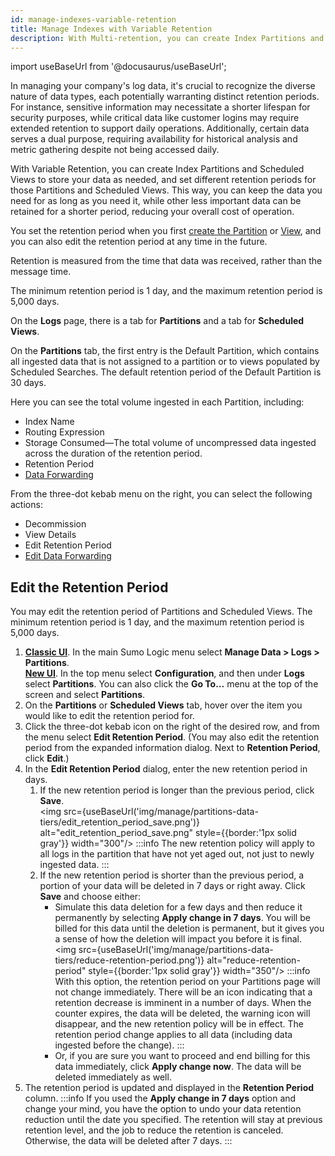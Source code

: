 ```yaml
---
id: manage-indexes-variable-retention
title: Manage Indexes with Variable Retention
description: With Multi-retention, you can create Index Partitions and Scheduled Views to store your data as needed, and set different retention periods for Partitions and Scheduled Views.
---
```


import useBaseUrl from '@docusaurus/useBaseUrl';

In managing your company's log data, it's crucial to recognize the diverse nature of data types, each potentially warranting distinct retention periods. For instance, sensitive information may necessitate a shorter lifespan for security purposes, while critical data like customer logins may require extended retention to support daily operations. Additionally, certain data serves a dual purpose, requiring availability for historical analysis and metric gathering despite not being accessed daily.

With Variable Retention, you can create Index Partitions and Scheduled Views to store your data as needed, and set different retention periods for those Partitions and Scheduled Views. This way, you can keep the data you need for as long as you need it, while other less important data can be retained for a shorter period, reducing your overall cost of operation.

You set the retention period when you first [create the Partition](/docs/manage/partitions/data-tiers/create-edit-partition/#create-a-partition) or [View](/docs/manage/views), and you can also edit the retention period at any time in the future. 

Retention is measured from the time that data was received, rather than the message time. 

The minimum retention period is 1 day, and the maximum retention period is 5,000 days.

On the **Logs** page, there is a tab for **Partitions** and a tab for **Scheduled Views**.

On the **Partitions** tab, the first entry is the Default Partition, which contains all ingested data that is not assigned to a partition or to views populated by Scheduled Searches. The default retention period of the Default Partition is 30 days.

Here you can see the total volume ingested in each Partition, including:

* Index Name
* Routing Expression
* Storage Consumed—The total volume of uncompressed data ingested across the duration of the retention period.
* Retention Period
* [Data Forwarding](/docs/manage/data-forwarding) 

From the three-dot kebab menu on the right, you can select the following
actions:

* Decommission
* View Details
* Edit Retention Period
* [Edit Data Forwarding](/docs/manage/data-forwarding)

## Edit the Retention Period

You may edit the retention period of Partitions and Scheduled Views. The minimum retention period is 1 day, and the maximum retention period is 5,000 days.

1. [**Classic UI**](/docs/get-started/sumo-logic-ui-classic). In the main Sumo Logic menu select **Manage Data > Logs > Partitions**. <br/>[**New UI**](/docs/get-started/sumo-logic-ui). In the top menu select **Configuration**, and then under **Logs** select **Partitions**. You can also click the **Go To...** menu at the top of the screen and select **Partitions**. 
1. On the **Partitions** or **Scheduled Views** tab, hover over the item you would like to edit the retention period for.
1. Click the three-dot kebab icon on the right of the desired row, and from the menu select **Edit Retention Period**. (You may also edit the retention period from the expanded information dialog. Next to **Retention Period**, click **Edit**.)
1. In the **Edit Retention Period** dialog, enter the new retention period in days.
   1. If the new retention period is longer than the previous period, click **Save**.<br/> <img src={useBaseUrl('img/manage/partitions-data-tiers/edit_retention_period_save.png')} alt="edit_retention_period_save.png" style={{border:'1px solid gray'}} width="300"/>
   :::info
   The new retention policy will apply to all logs in the partition that have not yet aged out, not just to newly ingested data.
   :::
   1. If the new retention period is shorter than the previous period, a portion of your data will be deleted in 7 days or right away. Click **Save** and choose either:
       * Simulate this data deletion for a few days and then reduce it permanently by selecting **Apply change in 7 days**. You will be billed for this data until the deletion is permanent, but it gives you a sense of how the deletion will impact you before it is final.<br/><img src={useBaseUrl('img/manage/partitions-data-tiers/reduce-retention-period.png')} alt="reduce-retention-period" style={{border:'1px solid gray'}} width="350"/>
         :::info
         With this option, the retention period on your Partitions page will not change immediately. There will be an icon indicating that a retention decrease is imminent in a number of days. When the counter expires, the data will be deleted, the warning icon will disappear, and the new retention policy will be in effect. The retention period change applies to all data (including data ingested before the change).
         :::
       * Or, if you are sure you want to proceed and end billing for this data immediately, click **Apply change now**. The data will be deleted immediately as well.
1. The retention period is updated and displayed in the **Retention Period** column.
   :::info
   If you used the **Apply change in 7 days** option and change your mind, you have the option to undo your data retention reduction until the date you specified. The retention will stay at previous retention level, and the job to reduce the retention is canceled. Otherwise, the data will be deleted after 7 days.
   :::
